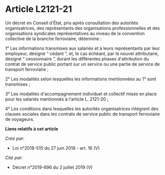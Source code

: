 # Article L2121-21

Un décret en Conseil d'État, pris après consultation des autorités organisatrices, des représentants des organisations
professionnelles et des organisations syndicales représentatives au niveau de la convention collective de la branche
ferroviaire, détermine :

1° Les informations transmises aux salariés et à leurs représentants par leur employeur, désigné “ cédant ”, et, le cas
échéant, par le nouvel attributaire, désigné “ cessionnaire ”, durant les différentes phases d'attribution du contrat de
service public portant sur un service ou une partie de service de transport ferroviaire ;

2° Les modalités selon lesquelles les informations mentionnées au 1° sont transmises ;

3° Les modalités d'accompagnement individuel et collectif mises en place pour les salariés mentionnés à l'article L.
2121-20 ;

4° Les conditions dans lesquelles les autorités organisatrices intègrent des clauses sociales dans les contrats de service
public de transport ferroviaire de voyageurs.

**Liens relatifs à cet article**

_Créé par_:

  - Loi n°2018-515 du 27 juin 2018 - art. 16 (V)

_Cité par_:

  - Décret n°2019-696 du 2 juillet 2019 (V)
